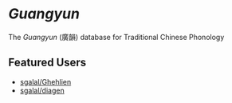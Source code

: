 # _Guangyun_

The _Guangyun_ (廣韻) database for Traditional Chinese Phonology

## Featured Users

* [sgalal/Ghehlien](https://github.com/sgalal/Ghehlien)
* [sgalal/diagen](https://github.com/sgalal/diagen)
